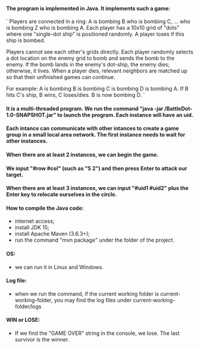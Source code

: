 #### The program is implemented in Java. It implements such a game:
`
Players are connected in a ring: A is bombing B who is bombing C, ... who is bombing Z who is bombing A.
Each player has a 10x10 grid of "dots" where one "single-dot ship" is positioned randomly. A player loses if this ship is bombed.

Players cannot see each other's grids directly. Each player randomly selects a dot location on the enemy grid to bomb and sends the bomb to the enemy. If the bomb lands in the enemy's dot-ship, the enemy dies; otherwise, it lives. When a player dies, relevant neighbors are matched up so that their unfinished games can continue.

For example: A is bombing B is bombing C is bombing D is bombing A. If B hits C's ship, B wins, C loses/dies. B is now bombing D.
`

#### It is a multi-threaded program. We run the command "java -jar <path>/BattleDot-1.0-SNAPSHOT.jar" to launch the program. Each instance will have an uid.

#### Each intance can communicate with other intances to create a game group in a small local area network. The first instance needs to wait for other instances.

#### When there are at least 2 instances, we can begin the game.

#### We input "#row #col" (such as "5 2") and then press Enter to attack our target.

#### When there are at least 3 instances, we can input "#uid1 #uid2" plus the Enter key to relocate ourselves in the circle.


#### How to compile the Java code:
* internet access;
* install JDK 15;
* install Apache Maven (3.6.3+);
* run the command "mvn package" under the folder of the project.


#### OS:
* we can run it in Linux and Windows.


#### Log file:
* when we run the command, if the current working folder is current-working-folder, you may find the log files under current-working-folder/logs


#### WIN or LOSE:
* If we find the "GAME OVER" string in the console, we lose. The last survivor is the winner.
